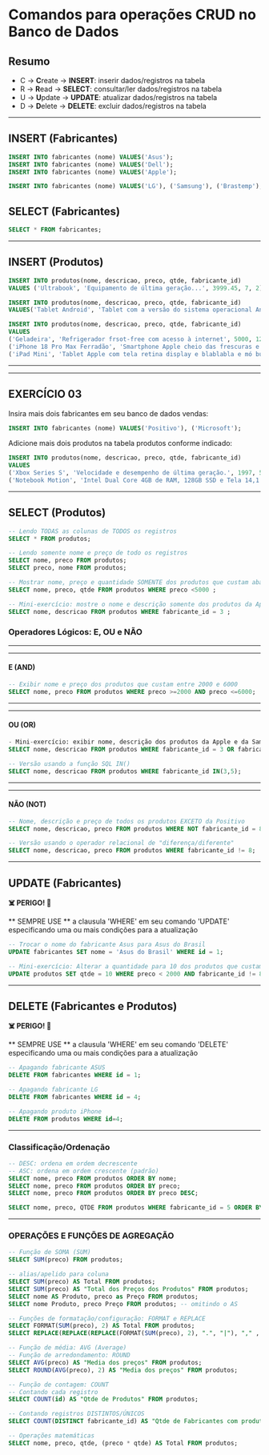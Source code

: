 # Comandos para operações CRUD no Banco de Dados

## Resumo 

- C -> **C**reate   -> **INSERT**: inserir dados/registros na tabela 
- R -> **R**ead     -> **SELECT**: consultar/ler dados/registros na tabela
- U -> **U**pdate   -> **UPDATE**: atualizar dados/registros na tabela 
- D -> **D**elete   -> **DELETE**: excluir dados/registros na tabela 

--- 

## INSERT (Fabricantes)

``` sql
INSERT INTO fabricantes (nome) VALUES('Asus');
INSERT INTO fabricantes (nome) VALUES('Dell');
INSERT INTO fabricantes (nome) VALUES('Apple');

INSERT INTO fabricantes (nome) VALUES('LG'), ('Samsung'), ('Brastemp');
```

## SELECT (Fabricantes)
``` sql
SELECT * FROM fabricantes;
```

---

## INSERT (Produtos) 
``` sql
INSERT INTO produtos(nome, descricao, preco, qtde, fabricante_id) 
VALUES ('Ultrabook', 'Equipamento de última geração...', 3999.45, 7, 2)
```

``` sql
INSERT INTO produtos(nome, descricao, preco, qtde, fabricante_id)
VALUES('Tablet Android', 'Tablet com a versão do sistema operacional Android, possui tela de 10 polegadas e armazenamento de 128GB....', 900, 12, 5 )
```

``` sql
INSERT INTO produtos(nome, descricao, preco, qtde, fabricante_id)
VALUES
('Geladeira', 'Refrigerador frsot-free com acesso à internet', 5000, 12, 6 ), 
('iPhone 18 Pro Max Ferradão', 'Smartphone Apple cheio das frescuras e caro pra caramba... coisa de rico', 9666.66, 3, 3 ), 
('iPad Mini', 'Tablet Apple com tela retina display e blablabla e mó bunitinha', 4999.12, 5 , 3)
```

---

---

## EXERCÍCIO 03

Insira mais dois fabricantes em seu banco de dados vendas:

``` sql
INSERT INTO fabricantes (nome) VALUES('Positivo'), ('Microsoft');
```

Adicione mais dois produtos na tabela produtos conforme indicado:
``` sql
INSERT INTO produtos(nome, descricao, preco, qtde, fabricante_id)
VALUES
('Xbox Series S', 'Velocidade e desempenho de última geração.', 1997, 5 , 8),
('Notebook Motion', 'Intel Dual Core 4GB de RAM, 128GB SSD e Tela 14,1 polegadas.', 1213.65, 8, 7 ),
```

---

## SELECT (Produtos)

``` sql
-- Lendo TODAS as colunas de TODOS os registros
SELECT * FROM produtos; 

-- Lendo somente nome e preço de todo os registros 
SELECT nome, preco FROM produtos;
SELECT preco, nome FROM produtos;

-- Mostrar nome, preço e quantidade SOMENTE dos produtos que custam abaixo de 5000
SELECT nome, preco, qtde FROM produtos WHERE preco <5000 ;

-- Mini-exercício: mostre o nome e descrição somente dos produtos da Apple 
SELECT nome, descricao FROM produtos WHERE fabricante_id = 3 ;
```

### Operadores Lógicos: E, OU e NÃO

---
---

#### E (AND)

``` sql
-- Exibir nome e preço dos produtos que custam entre 2000 e 6000
SELECT nome, preco FROM produtos WHERE preco >=2000 AND preco <=6000;
```

---
---

#### OU (OR)

``` sql
- Mini-exercício: exibir nome, descrição dos produtos da Apple e da Samsung 
SELECT nome, descricao FROM produtos WHERE fabricante_id = 3 OR fabricante_id = 5 ;

-- Versão usando a função SQL IN()
SELECT nome, descricao FROM produtos WHERE fabricante_id IN(3,5);
```

---
---
#### NÃO (NOT)
``` sql
-- Nome, descrição e preço de todos os produtos EXCETO da Positivo
SELECT nome, descricao, preco FROM produtos WHERE NOT fabricante_id = 8;

-- Versão usando o operador relacional de "diferença/diferente"
SELECT nome, descricao, preco FROM produtos WHERE fabricante_id != 8;
```

---

## UPDATE (Fabricantes)

**☠️ PERIGO! 🚨**

** SEMPRE USE ** a clausula 'WHERE' em seu comando 'UPDATE' especificando uma ou mais condições para a atualização
``` sql
-- Trocar o nome do fabricante Asus para Asus do Brasil 
UPDATE fabricantes SET nome = 'Asus do Brasil' WHERE id = 1;

-- Mini-exercício: Alterar a quantidade para 10 dos produtos que custam abaixo de 2000,00 exceto da Microsoft
UPDATE produtos SET qtde = 10 WHERE preco < 2000 AND fabricante_id != 8;
```

---

## DELETE (Fabricantes e Produtos)

**☠️ PERIGO! 🚨**

** SEMPRE USE ** a clausula 'WHERE' em seu comando 'DELETE' especificando uma ou mais condições para a atualização

``` sql
-- Apagando fabricante ASUS
DELETE FROM fabricantes WHERE id = 1;

-- Apagando fabricante LG
DELETE FROM fabricantes WHERE id = 4;

-- Apagando produto iPhone
DELETE FROM produtos WHERE id=4;
```

---
### Classificação/Ordenação
``` sql
-- DESC: ordena em ordem decrescente
-- ASC: ordena em ordem crescente (padrão)
SELECT nome, preco FROM produtos ORDER BY nome;
SELECT nome, preco FROM produtos ORDER BY preco;
SELECT nome, preco FROM produtos ORDER BY preco DESC;

SELECT nome, preco, QTDE FROM produtos WHERE fabricante_id = 5 ORDER BY qtde;
```
---

### OPERAÇÕES E FUNÇÕES DE AGREGAÇÃO
``` sql
-- Função de SOMA (SUM)
SELECT SUM(preco) FROM produtos;

-- alias/apelido para coluna
SELECT SUM(preco) AS Total FROM produtos;
SELECT SUM(preco) AS "Total dos Preços dos Produtos" FROM produtos; 
SELECT nome AS Produto, preco as Preço FROM produtos;
SELECT nome Produto, preco Preço FROM produtos; -- omitindo o AS

-- Funções de formatação/configuração: FORMAT e REPLACE
SELECT FORMAT(SUM(preco), 2) AS Total FROM produtos;
SELECT REPLACE(REPLACE(REPLACE(FORMAT(SUM(preco), 2), ".", "|"), "," , "."),"|" , ",") AS Total FROM produtos;

-- Função de média: AVG (Average)
-- Função de arredondamento: ROUND
SELECT AVG(preco) AS "Media dos preços" FROM produtos;    
SELECT ROUND(AVG(preco), 2) AS "Media dos preços" FROM produtos;    

-- Função de contagem: COUNT
-- Contando cada registro
SELECT COUNT(id) AS "Qtde de Produtos" FROM produtos;

-- Contando registros DISTINTOS/ÚNICOS
SELECT COUNT(DISTINCT fabricante_id) AS "Qtde de Fabricantes com produtos" FROM produtos;

-- Operações matemáticas 
SELECT nome, preco, qtde, (preco * qtde) AS Total FROM produtos;
```
